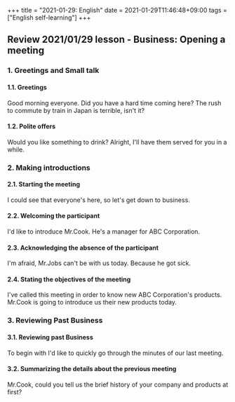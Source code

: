 +++
title =  "2021-01-29: English"
date = 2021-01-29T11:46:48+09:00
tags = ["English self-learning"]
+++

## Review 2021/01/29 lesson - Business: Opening a meeting

### 1. Greetings and Small talk
#### 1.1. Greetings

Good morning everyone.
Did you have a hard time coming here?
The rush to commute by train in Japan is terrible, isn't it?

#### 1.2. Polite offers

Would you like something to drink?
Alright, I'll have them served for you in a while.

### 2. Making introductions
#### 2.1. Starting the meeting

I could see that everyone's here, so let's get down to business.

#### 2.2. Welcoming the participant

I'd like to introduce Mr.Cook.
He's a manager for ABC Corporation.

#### 2.3. Acknowledging the absence of the participant

I'm afraid, Mr.Jobs can't be with us today.
Because he got sick.

#### 2.4. Stating the objectives of the meeting

I've called this meeting in order to know new ABC Corporation's products.
Mr.Cook is going to introduce us their new products today.

### 3. Reviewing Past Business
#### 3.1. Reviewing past Business

To begin with I'd like to quickly go through the minutes of our last meeting.

#### 3.2. Summarizing the details about the previous meeting

Mr.Cook, could you tell us the brief history of your company and products at first?
